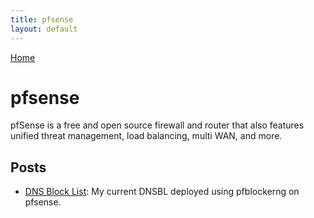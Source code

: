```yaml
---
title: pfsense
layout: default
---
```

[Home](https://plaintoast.org)

# pfsense

pfSense is a free and open source firewall and router that also features unified threat management, load balancing, multi WAN, and more.

## Posts

- [DNS Block List](https://plaintoast.org/pfsense/2018/03/18/DNS-Black-Hole.html): My current DNSBL deployed using pfblockerng on pfsense. 
